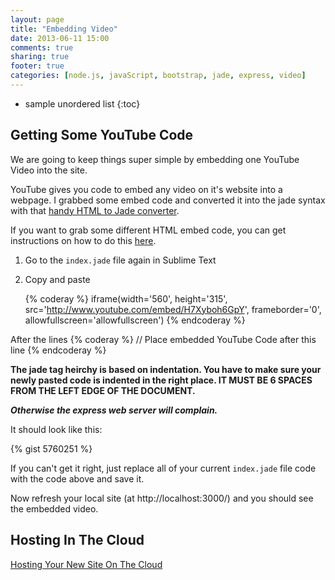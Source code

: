 ```yaml
---
layout: page
title: "Embedding Video"
date: 2013-06-11 15:00
comments: true
sharing: true
footer: true
categories: [node.js, javaScript, bootstrap, jade, express, video]
---
```


* sample unordered list
{:toc}

## Getting Some YouTube Code

We are going to keep things super simple by embedding one YouTube Video
into the site.

YouTube gives you code to embed any video on it's website into a webpage.
I grabbed some embed code and converted it into the jade syntax with that [handy HTML to Jade converter](http://html2jade.aaron-powell.com/).

If you want to grab some different HTML embed code,
you can get instructions on how to do this
[here](http://www.htmlgoodies.com/tutorials/web_graphics/article.php/3480061/How-To-Add-a-YouTube-Video-to-Your-Web-Site.htm).

 1. Go to the `index.jade` file again in Sublime Text
 2. Copy and paste

    {% coderay %}
    iframe(width='560', height='315', src='http://www.youtube.com/embed/H7Xyboh6GpY', frameborder='0', allowfullscreen='allowfullscreen')
    {% endcoderay %}

After the lines
    {% coderay %}
    //
       Place embedded YouTube Code after this line
    {% endcoderay %}

<i class="icon-exclamation-sign bg_red_icon" markdown="0"> </i> **The jade tag heirchy is based on
indentation.  You have to make sure your newly pasted code is indented in the right place. IT MUST BE
6 SPACES FROM THE LEFT EDGE OF THE DOCUMENT.**

***Otherwise the express web server will complain.***

It should look like this:

{% gist 5760251 %}

If you can't get it right, just replace all of your current `index.jade` file code
with the code above and save it.

Now refresh your local site (at http://localhost:3000/) and you should see the embedded video.

## Hosting In The Cloud
[Hosting Your New Site On The Cloud](/heroku/)
